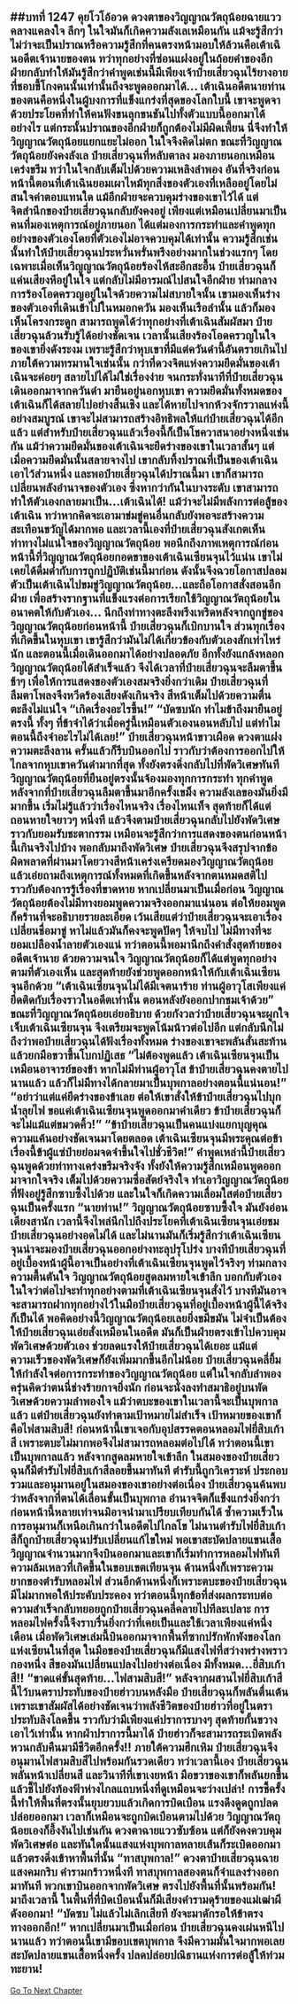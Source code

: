 ##บทที่ 1247 คุยโวโอ้อวด
ดวงตาของวิญญาณวัตถุน้อยฉายแววคลางแคลงใจ ลึกๆ ในใจมันก็เกิดความลังเลเหมือนกัน แม้จะรู้สึกว่า ไม่ว่าจะเป็นปราณหรือความรู้สึกที่คนตรงหน้ามอบให้ล้วนคือเต้าเฉินอดีตเจ้านายของตน ทว่าทุกอย่างที่ซ่อนแฝงอยู่ในถ้อยคำของอีกฝ่ายกลับทำให้มันรู้สึกว่าคำพูดเช่นนี้มีเพียงเจ้าป๋ายเสี่ยวฉุนไร้ยางอายที่ชอบขี้โกงคนนั้นเท่านั้นถึงจะพูดออกมาได้...
เต้าเฉินอดีตนายท่านของตนคือหนึ่งในผู้บงการที่แข็งแกร่งที่สุดของโลกใบนี้ เขาจะพูดจาด้วยประโยคที่ทำให้คนฟังขนลุกขนชันไปทั้งตัวแบบนี้ออกมาได้อย่างไร
แต่กระนั้นปราณของอีกฝ่ายก็ถูกต้องไม่มีผิดเพี้ยน นี่จึงทำให้วิญญาณวัตถุน้อยแยกแยะไม่ออก ในใจจึงคิดไม่ตก
ขณะที่วิญญาณวัตถุน้อยยังคงลังเล ป๋ายเสี่ยวฉุนที่หลับตาลง มองภายนอกเหมือนเคร่งขรึม ทว่าในใจกลับเต็มไปด้วยความเหลิงลำพอง อันที่จริงก่อนหน้านี้ตอนที่เต้าเฉินยอมเผาไหม้ทุกสิ่งของตัวเองที่เหลืออยู่โดยไม่สนใจค่าตอบแทนใด แม้อีกฝ่ายจะควบคุมร่างของเขาไว้ได้ แต่จิตสำนึกของป๋ายเสี่ยวฉุนกลับยังคงอยู่ เพียงแต่เหมือนเปลี่ยนมาเป็นคนที่มองเหตุการณ์อยู่ภายนอก ได้แต่มองการกระทำและคำพูดทุกอย่างของตัวเองโดยที่ตัวเองไม่อาจควบคุมได้เท่านั้น ความรู้สึกเช่นนั้นทำให้ป๋ายเสี่ยวฉุนประหวั่นพรั่นพรึงอย่างมากในช่วงแรกๆ
โดยเฉพาะเมื่อเห็นวิญญาณวัตถุน้อยร้องไห้สะอึกสะอื้น ป๋ายเสี่ยวฉุนก็แค่นเสียงหึอยู่ในใจ แต่กลับไม่มีอารมณ์ไปสนใจอีกฝ่าย ท่ามกลางการร้องโอดครวญอยู่ในใจด้วยความไม่สบายใจนั้น เขามองเห็นร่างของตัวเองที่เดินเข้าไปในหมอกควัน มองเห็นเรือลำนั้น แล้วก็มองเห็นโครงกระดูก สามารถพูดได้ว่าทุกอย่างที่เต้าเฉินสัมผัสมา ป๋ายเสี่ยวฉุนล้วนรับรู้ได้อย่างชัดเจน
เวลานั้นเสียงร้องโอดครวญในใจของเขายิ่งดังระงม เพราะรู้สึกว่าหุบเขาที่มีแต่ควันดำนี้อันตรายเกินไป ภายใต้ความทรมานใจเช่นนั้น กว่าที่ดวงจิตแห่งความยึดมั่นของเต้าเฉินจะค่อยๆ สลายไปได้ไม่ใช่เรื่องง่าย จนกระทั่งนาทีที่ป๋ายเสี่ยวฉุนเดินออกมาจากควันดำ มายืนอยู่นอกหุบเขา ความยึดมั่นทั้งหมดของเต้าเฉินก็ได้สลายไปอย่างสิ้นเชิง
และได้หายไปจากห้วงจักรวาลแห่งนี้อย่างสมบูรณ์ เขาจะไม่สามารถสร้างอิทธิพลให้แก่ป๋ายเสี่ยวฉุนได้อีกแล้ว แต่สำหรับป๋ายเสี่ยวฉุนแล้วเรื่องนี้ก็เป็นโชควาสนาอย่างหนึ่งเช่นกัน แม้ว่าความยึดมั่นของเต้าเฉินจะยึดร่างของเขาในเวลาสั้นๆ แต่เมื่อความยึดมั่นนั้นสลายจางไป เขากลับทิ้งปราณที่เป็นของเต้าเฉินเอาไว้ส่วนหนึ่ง และพอป๋ายเสี่ยวฉุนได้ปราณนี้มา เขาก็สามารถเปลี่ยนพลังอำนาจของตัวเอง ซึ่งหากว่ากันในบางระดับ เขาสามารถทำให้ตัวเองกลายมาเป็น...เต้าเฉินได้!
แม้ว่าจะไม่มีพลังการต่อสู้ของเต้าเฉิน ทว่าหากคิดจะเอามาข่มขู่คนอื่นกลับยังพอจะสร้างความสะเทือนขวัญได้มากพอ
และเวลานี้เองที่ป๋ายเสี่ยวฉุนสังเกตเห็นท่าทางไม่แน่ใจของวิญญาณวัตถุน้อย พอนึกถึงภาพเหตุการณ์ก่อนหน้านี้ที่วิญญาณวัตถุน้อยกอดขาของเต้าเฉินเซียนจุนไว้แน่น เขาไม่เคยได้ดื่มด่ำกับการถูกปฏิบัติเช่นนี้มาก่อน ดังนั้นจึงฉวยโอกาสปลอมตัวเป็นเต้าเฉินไปขมขู่วิญญาณวัตถุน้อย...และถือโอกาสสั่งสอนอีกฝ่าย เพื่อสร้างรากฐานที่แข็งแรงต่อการเรียกใช้วิญญาณวัตถุน้อยในอนาคตให้กับตัวเอง...
นึกถึงท่าทางตะลึงพรึงเพริดหลังจากถูกขู่ของวิญญาณวัตถุน้อยก่อนหน้านี้ ป๋ายเสี่ยวฉุนก็เบิกบานใจ ส่วนทุกเรื่องที่เกิดขึ้นในหุบเขา เขารู้สึกว่ามันไม่ได้เกี่ยวข้องกับตัวเองสักเท่าไหร่นัก และตอนนี้เมื่อเดินออกมาได้อย่างปลอดภัย อีกทั้งยังแกล้งหลอกวิญญาณวัตถุน้อยได้สำเร็จแล้ว จึงได้เวลาที่ป๋ายเสี่ยวฉุนจะลืมตาขึ้นช้าๆ
เพื่อให้การแสดงของตัวเองสมจริงยิ่งกว่าเดิม ป๋ายเสี่ยวฉุนที่ลืมตาโพลงจึงหวีดร้องเสียงดังเกินจริง สีหน้าเต็มไปด้วยความตื่นตะลึงไม่แน่ใจ
“เกิดเรื่องอะไรขึ้น!”
“บัดซบนัก ทำไมข้าถึงมายืนอยู่ตรงนี้ ทั้งๆ ที่ข้าจำได้ว่าเมื่อครู่นี้เหมือนตัวเองนอนหลับไป แต่ทำไมตอนนี้ถึงจำอะไรไม่ได้เลย!” ป๋ายเสี่ยวฉุนหน้าขาวเผือด ดวงตาแฝงความตะลึงลาน ครั้นแล้วก็รีบบินออกไป ราวกับว่าต้องการออกไปให้ไกลจากหุบเขาควันดำมากที่สุด ทั้งยังตรงดิ่งกลับไปที่พัดวิเศษทันที
วิญญาณวัตถุน้อยที่ยืนอยู่ตรงนั้นจ้องมองทุกการกระทำ ทุกคำพูดหลังจากที่ป๋ายเสี่ยวฉุนลืมตาขึ้นมาอีกครั้งเขม็ง ความลังเลของมันยิ่งมีมากขึ้น เริ่มไม่รู้แล้วว่าเรื่องไหนจริง เรื่องไหนเท็จ สุดท้ายก็ได้แต่ถอนหายใจยาวๆ หนึ่งที แล้วจึงตามป๋ายเสี่ยวฉุนกลับไปยังพัดวิเศษราวกับยอมรับชะตากรรม
เหมือนจะรู้สึกว่าการแสดงของตนก่อนหน้านี้เกินจริงไปบ้าง พอกลับมาถึงพัดวิเศษ ป๋ายเสี่ยวฉุนจึงสรุปจากข้อผิดพลาดที่ผ่านมาโดยวางสีหน้าเคร่งเครียดมองวิญญาณวัตถุน้อย แล้วเอ่ยถามถึงเหตุการณ์ทั้งหมดที่เกิดขึ้นหลังจากตนหมดสติไปราวกับต้องการรู้เรื่องที่ขาดหาย
หากเปลี่ยนมาเป็นเมื่อก่อน วิญญาณวัตถุน้อยต้องไม่มีทางยอมพูดความจริงออกมาแน่นอน ต่อให้ยอมพูดก็คร้านที่จะอธิบายรายละเอียด เว้นเสียแต่ว่าป๋ายเสี่ยวฉุนจะเอาเรื่องเปลี่ยนชื่อมาขู่ หาไม่แล้วมันก็คงจะพูดปัดๆ ให้จบไป ไม่มีทางที่จะยอมเปลืองน้ำลายตัวเองแน่
ทว่าตอนนี้พอมานึกถึงคำสั่งสุดท้ายของอดีตเจ้านาย ด้วยความจนใจ วิญญาณวัตถุน้อยก็ได้แต่พูดทุกอย่างตามที่ตัวเองเห็น และสุดท้ายยังช่วยพูดออกหน้าให้กับเต้าเฉินเซียนจุนอีกด้วย
“เต้าเฉินเซียนจุนไม่ได้มีเจตนาร้าย ท่านผู้อาวุโสเพียงแค่ยึดติดกับเรื่องราวในอดีตเท่านั้น ตอนหลังยังออกปากชมเจ้าด้วย” ขณะที่วิญญาณวัตถุน้อยเอ่ยอธิบาย ด้วยกังวลว่าป๋ายเสี่ยวฉุนจะผูกใจเจ็บเต้าเฉินเซียนจุน จึงเตรียมจะพูดโน้มน้าวต่อไปอีก แต่กลับนึกไม่ถึงว่าพอป๋ายเสี่ยวฉุนได้ฟังเรื่องทั้งหมด ร่างของเขาจะพลันสั่นสะท้านแล้วยกมือขวาขึ้นโบกปฏิเสธ
“ไม่ต้องพูดแล้ว เต้าเฉินเซียนจุนเป็นเหมือนอาจารย์ของข้า หากไม่มีท่านผู้อาวุโส ข้าป๋ายเสี่ยวฉุนคงตายไปนานแล้ว แล้วก็ไม่มีทางได้กลายมาเป็นบุพกาลอย่างตอนนี้แน่นอน!”
“อย่าว่าแต่แค่ยึดร่างของข้าเลย ต่อให้เขาสั่งให้ข้าป๋ายเสี่ยวฉุนไปบุกน้ำลุยไฟ ขอแค่เต้าเฉินเซียนจุนพูดออกมาคำเดียว ข้าป๋ายเสี่ยวฉุนก็จะไม่แม้แต่ขมวดคิ้ว!”
“ข้าป๋ายเสี่ยวฉุนเป็นคนแบ่งแยกบุญคุณความแค้นอย่างชัดเจนมาโดยตลอด เต้าเฉินเซียนจุนมีพระคุณต่อข้า เรื่องนี้ข้าผู้แซ่ป๋ายย่อมจดจำขึ้นใจไปชั่วชีวิต!” คำพูดเหล่านี้ป๋ายเสี่ยวฉุนพูดด้วยท่าทางเคร่งขรึมจริงจัง ทั้งยังให้ความรู้สึกเหมือนพูดออกมาจากใจจริง เต็มไปด้วยความซื่อสัตย์จริงใจ ทำเอาวิญญาณวัตถุน้อยที่ฟังอยู่รู้สึกซาบซึ้งไปด้วย และในใจก็เกิดความเลื่อมใสต่อป๋ายเสี่ยวฉุนเป็นครั้งแรก
“นายท่าน!” วิญญาณวัตถุน้อยซาบซึ้งใจ มันยังอ่อนเดียงสานัก เวลานี้จึงไพล่นึกไปถึงประโยคที่เต้าเฉินเซียนจุนเอ่ยชมป๋ายเสี่ยวฉุนอย่างอดไม่ได้ และไม่นานมันก็เริ่มรู้สึกว่าเต้าเฉินเซียนจุนน่าจะมองป๋ายเสี่ยวฉุนออกอย่างทะลุปรุโปร่ง บางทีป๋ายเสี่ยวฉุนที่อยู่เบื้องหน้าผู้นี้อาจเป็นอย่างที่เต้าเฉินเซียนจุนพูดไว้จริงๆ
ท่ามกลางความตื้นตันใจ วิญญาณวัตถุน้อยสูดลมหายใจเข้าลึก บอกกับตัวเองในใจว่าต่อไปจะทำทุกอย่างตามที่เต้าเฉินเซียนจุนสั่งไว้ บางทีมันอาจจะสามารถฝากทุกอย่างไว้ในมือป๋ายเสี่ยวฉุนที่อยู่เบื้องหน้าผู้นี้ได้จริงก็เป็นได้
พอคิดอย่างนี้วิญญาณวัตถุน้อยเลยยิ่งขมีขมัน ไม่จำเป็นต้องให้ป๋ายเสี่ยวฉุนเอ่ยสั่งเหมือนในอดีต มันก็เป็นฝ่ายตรงเข้าไปควบคุมพัดวิเศษด้วยตัวเอง ช่วยลดแรงให้ป๋ายเสี่ยวฉุนได้เยอะ แม้แต่ความเร็วของพัดวิเศษก็ยังเพิ่มมากขึ้นอีกไม่น้อย
ป๋ายเสี่ยวฉุนคลี่ยิ้มให้กำลังใจต่อการกระทำของวิญญาณวัตถุน้อย แต่ในใจกลับลำพอง ครุ่นคิดว่าตนนี่ช่างร้ายกาจยิ่งนัก ก่อนจะนั่งลงทำสมาธิอยู่บนพัดวิเศษด้วยความลำพองใจ แม้ว่าตบะของเขาในเวลานี้จะเป็นบุพกาลแล้ว แต่ป๋ายเสี่ยวฉุนยังทำตามเป้าหมายไม่สำเร็จ
เป้าหมายของเขาก็คือไฟสามสิบสี!
ก่อนหน้านี้เขาเจอกับอุปสรรคตอนหลอมไฟยี่สิบเก้าสี เพราะตบะไม่มากพอจึงไม่สามารถหลอมต่อไปได้ ทว่าตอนนี้เขาเป็นบุพกาลแล้ว หลังจากสูดลมหายใจเข้าลึก ในสมองของป๋ายเสี่ยวฉุนก็มีตำรับไฟยี่สิบเก้าสีลอยขึ้นมาทันที ตำรับนี้ถูกวิเคราะห์ ประกอบรวมและอนุมานอยู่ในสมองของเขาอย่างต่อเนื่อง ป๋ายเสี่ยวฉุนค้นพบว่าหลังจากที่ตนได้เลื่อนขั้นเป็นบุพกาล อำนาจจิตก็แข็งแกร่งยิ่งกว่าก่อนหน้านี้หลายเท่าจนมิอาจนำมาเปรียบเทียบกันได้ ซ้ำความเร็วในการอนุมานก็เหนือเกินกว่าในอดีตไปไกลโข
ไม่นานตำรับไฟยี่สิบเก้าสีก็ถูกป๋ายเสี่ยวฉุนปรับเปลี่ยนแก้ไขใหม่ พอเขาสะบัดปลายแขนเสื้อ วิญญาณจำนวนมากจึงบินออกมาและเขาก็เริ่มทำการหลอมไฟทันที
ความล้มเหลวที่เกิดขึ้นในขอบเขตเทียนจุน ด้านหนึ่งก็เพราะความยากของตำรับหลอมไฟ ส่วนอีกด้านหนึ่งก็เพราะตบะของป๋ายเสี่ยวฉุนมีไม่มากพอให้ประคับประคอง ทว่าตอนนี้ทุกข้อที่ส่งผลกระทบต่อความสำเร็จกลับทยอยถูกป๋ายเสี่ยวฉุนคลี่คลายไปทีละเปลาะ การหลอมไฟครั้งนี้จึงราบรื่นยิ่งกว่าที่เคยเป็นและใช้เวลาเพียงแค่หนึ่งเดือน เมื่อพัดวิเศษเล่มนี้บินออกมาจากพื้นที่ซากปรักหักพังของโลกแห่งเซียนในที่สุด ในมือของป๋ายเสี่ยวฉุนก็มีแสงไฟที่สว่างพร่างพราวกองหนึ่ง สีของมันเปลี่ยนแปลงไปอย่างต่อเนื่อง มีทั้งหมด...ยี่สิบเก้าสี!!
“ขาดแค่ขั้นสุดท้าย...ไฟสามสิบสี!” หลังจากผสานไฟยี่สิบเก้าสีนี้ไว้บนตราประทับของป๋ายฮ่าวบนหลังมือ ป๋ายเสี่ยวฉุนก็พลันตื่นเต้น เพราะเขาสัมผัสได้อย่างชัดเจนว่าพลังชีวิตของป๋ายฮ่าวที่อยู่ในตราประทับลิงโลดขึ้น ราวกับว่ามีเพียงแค่ปราการบางๆ สุดท้ายกั้นขวางเอาไว้เท่านั้น หากฝ่าปราการนี้มาได้ ป๋ายฮ่าวก็จะสามารถระเบิดพลัง หวนกลับคืนมามีชีวิตอีกครั้ง!!
ภายใต้ความฮึกเหิม ป๋ายเสี่ยวฉุนจึงอนุมานไฟสามสิบสีไปพร้อมกันรวดเดียว ทว่าเวลานี้เอง ป๋ายเสี่ยวฉุนพลันหน้าเปลี่ยนสี และวินาทีที่เขาเงยหน้า มือขวาของเขาก็พลันยกขึ้นแล้วชี้ไปยังท้องฟ้าห่างไกลแถบหนึ่งที่ดูเหมือนจะว่างเปล่า!
การชี้ครั้งนี้ทำให้พื้นที่ตรงนั้นยุบยวบแล้วเกิดการบิดเบือน แรงดึงดูดถูกปลดปล่อยออกมา เวลาก็เหมือนจะถูกบิดเบือนตามไปด้วย วิญญาณวัตถุน้อยเองก็อึ้งงันไปเช่นกัน ดวงตาฉายแววซับซ้อน แต่ก็ยังคงควบคุมพัดวิเศษต่อ และทันใดนั้นแสงแห่งบุพกาลหลายเส้นก็ระเบิดออกมาแล้วตรงดิ่งเข้าหาพื้นที่นั้น
“ทาสบุพกาล!” ดวงตาป๋ายเสี่ยวฉุนฉายแสงคมกริบ คำรามกร้าวหนึ่งที ทาสบุพกาลสองตนก็จำแลงร่างออกมาทันที พวกเขาบินออกจากพัดวิเศษ ตรงไปยังพื้นที่นั้นพร้อมกัน!
มาถึงเวลานี้ ในพื้นที่ที่บิดเบือนนั้นก็มีเสียงคำรามดุร้ายของแม่เฒ่าผีดังออกมา!
“บัดซบ ไม่แล้วไม่เลิกเสียที ยังจะมาดักรอให้ข้าตรงทางออกอีก!” หากเปลี่ยนมาเป็นเมื่อก่อน ป๋ายเสี่ยวฉุนคงเผ่นหนีไปนานแล้ว ทว่าตอนนี้เขามีขอบเขตบุพกาล จึงมีความมั่นใจมากพอเลยสะบัดปลายแขนเสื้อหนึ่งครั้ง ปลดปล่อยปณิธานแห่งการต่อสู้ให้ท่วมทะยาน!
------


[Go To Next Chapter]( ./221.md)